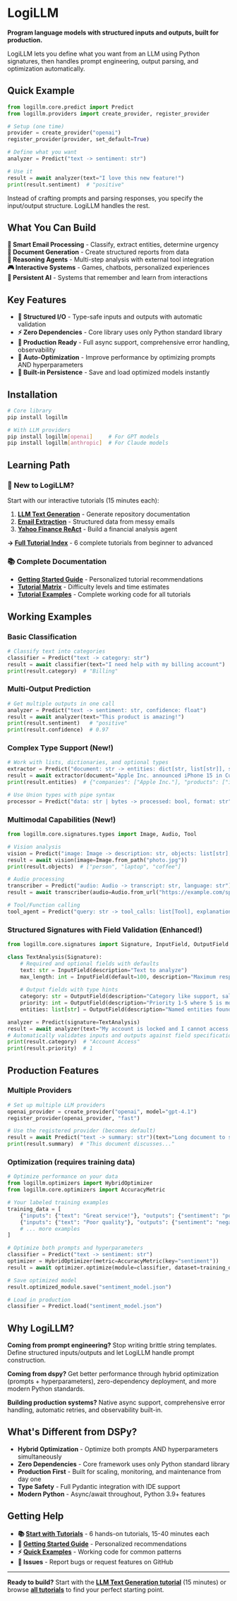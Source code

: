 # LogiLLM

**Program language models with structured inputs and outputs, built for production.**

LogiLLM lets you define what you want from an LLM using Python signatures, then handles prompt engineering, output parsing, and optimization automatically.

## Quick Example

```python
from logillm.core.predict import Predict
from logillm.providers import create_provider, register_provider

# Setup (one time)
provider = create_provider("openai")
register_provider(provider, set_default=True)

# Define what you want
analyzer = Predict("text -> sentiment: str")

# Use it
result = await analyzer(text="I love this new feature!")
print(result.sentiment)  # "positive"
```

Instead of crafting prompts and parsing responses, you specify the input/output structure. LogiLLM handles the rest.

## What You Can Build

**📧 Smart Email Processing** - Classify, extract entities, determine urgency  
**📝 Document Generation** - Create structured reports from data  
**🤖 Reasoning Agents** - Multi-step analysis with external tool integration  
**🎮 Interactive Systems** - Games, chatbots, personalized experiences  
**💾 Persistent AI** - Systems that remember and learn from interactions

## Key Features

- **🎯 Structured I/O** - Type-safe inputs and outputs with automatic validation
- **⚡ Zero Dependencies** - Core library uses only Python standard library  
- **🚀 Production Ready** - Full async support, comprehensive error handling, observability
- **🔧 Auto-Optimization** - Improve performance by optimizing prompts AND hyperparameters
- **💾 Built-in Persistence** - Save and load optimized models instantly

## Installation

```bash
# Core library 
pip install logillm

# With LLM providers
pip install logillm[openai]     # For GPT models
pip install logillm[anthropic]  # For Claude models
```

## Learning Path

### 🚀 New to LogiLLM?
Start with our interactive tutorials (15 minutes each):

1. **[LLM Text Generation](docs/tutorials/llms-txt-generation.md)** - Generate repository documentation
2. **[Email Extraction](docs/tutorials/email-extraction.md)** - Structured data from messy emails  
3. **[Yahoo Finance ReAct](docs/tutorials/yahoo-finance-react.md)** - Build a financial analysis agent

**→ [Full Tutorial Index](docs/tutorials/README.md)** - 6 complete tutorials from beginner to advanced

### 📚 Complete Documentation
- **[Getting Started Guide](docs/tutorials/getting-started.md)** - Personalized tutorial recommendations
- **[Tutorial Matrix](docs/tutorials/tutorial-matrix.md)** - Difficulty levels and time estimates  
- **[Tutorial Examples](examples/tutorials/)** - Complete working code for all tutorials

## Working Examples

### Basic Classification
```python
# Classify text into categories
classifier = Predict("text -> category: str")
result = await classifier(text="I need help with my billing account")
print(result.category)  # "Billing"
```

### Multi-Output Prediction
```python
# Get multiple outputs in one call
analyzer = Predict("text -> sentiment: str, confidence: float")
result = await analyzer(text="This product is amazing!")
print(result.sentiment)   # "positive"  
print(result.confidence)  # 0.97
```

### Complex Type Support (New!)
```python
# Work with lists, dictionaries, and optional types
extractor = Predict("document: str -> entities: dict[str, list[str]], summary: Optional[str]")
result = await extractor(document="Apple Inc. announced iPhone 15 in Cupertino.")
print(result.entities)  # {"companies": ["Apple Inc."], "products": ["iPhone 15"], "locations": ["Cupertino"]}

# Use Union types with pipe syntax
processor = Predict("data: str | bytes -> processed: bool, format: str")
```

### Multimodal Capabilities (New!)
```python
from logillm.core.signatures.types import Image, Audio, Tool

# Vision analysis
vision = Predict("image: Image -> description: str, objects: list[str], confidence: float")
result = await vision(image=Image.from_path("photo.jpg"))
print(result.objects)  # ["person", "laptop", "coffee"]

# Audio processing
transcriber = Predict("audio: Audio -> transcript: str, language: str")
result = await transcriber(audio=Audio.from_url("https://example.com/speech.mp3"))

# Tool/Function calling
tool_agent = Predict("query: str -> tool_calls: list[Tool], explanation: str")
```

### Structured Signatures with Field Validation (Enhanced!)
```python
from logillm.core.signatures import Signature, InputField, OutputField

class TextAnalysis(Signature):
    # Required and optional fields with defaults
    text: str = InputField(description="Text to analyze")
    max_length: int = InputField(default=100, description="Maximum response length")
    
    # Output fields with type hints
    category: str = OutputField(description="Category like support, sales, billing")
    priority: int = OutputField(description="Priority 1-5 where 5 is most urgent")
    entities: list[str] = OutputField(description="Named entities found")

analyzer = Predict(signature=TextAnalysis)
result = await analyzer(text="My account is locked and I cannot access my files")
# Automatically validates inputs and outputs against field specifications
print(result.category)  # "Account Access"
print(result.priority)  # 1
```

## Production Features

### Multiple Providers
```python
# Set up multiple LLM providers  
openai_provider = create_provider("openai", model="gpt-4.1")
register_provider(openai_provider, "fast")

# Use the registered provider (becomes default)
result = await Predict("text -> summary: str")(text="Long document to summarize...")
print(result.summary)  # "This document discusses..."
```

### Optimization (requires training data)
```python
# Optimize performance on your data
from logillm.optimizers import HybridOptimizer
from logillm.core.optimizers import AccuracyMetric

# Your labeled training examples
training_data = [
    {"inputs": {"text": "Great service!"}, "outputs": {"sentiment": "positive"}},
    {"inputs": {"text": "Poor quality"}, "outputs": {"sentiment": "negative"}},
    # ... more examples
]

# Optimize both prompts and hyperparameters  
classifier = Predict("text -> sentiment: str")
optimizer = HybridOptimizer(metric=AccuracyMetric(key="sentiment"))
result = await optimizer.optimize(module=classifier, dataset=training_data)

# Save optimized model
result.optimized_module.save("sentiment_model.json")

# Load in production
classifier = Predict.load("sentiment_model.json")
```

## Why LogiLLM?

**Coming from prompt engineering?** Stop writing brittle string templates. Define structured inputs/outputs and let LogiLLM handle prompt construction.

**Coming from dspy?** Get better performance through hybrid optimization (prompts + hyperparameters), zero-dependency deployment, and more modern Python standards.

**Building production systems?** Native async support, comprehensive error handling, automatic retries, and observability built-in.

## What's Different from DSPy?

- **Hybrid Optimization** - Optimize both prompts AND hyperparameters simultaneously  
- **Zero Dependencies** - Core framework uses only Python standard library
- **Production First** - Built for scaling, monitoring, and maintenance from day one
- **Type Safety** - Full Pydantic integration with IDE support
- **Modern Python** - Async/await throughout, Python 3.9+ features

## Getting Help

- **📚 [Start with Tutorials](docs/tutorials/README.md)** - 6 hands-on tutorials, 15-40 minutes each
- **🤔 [Getting Started Guide](docs/tutorials/getting-started.md)** - Personalized recommendations  
- **⚡ [Quick Examples](examples/tutorials/)** - Working code for common patterns
- **🐛 Issues** - Report bugs or request features on GitHub

---

**Ready to build?** Start with the **[LLM Text Generation tutorial](docs/tutorials/llms-txt-generation.md)** (15 minutes) or browse **[all tutorials](docs/tutorials/README.md)** to find your perfect starting point.